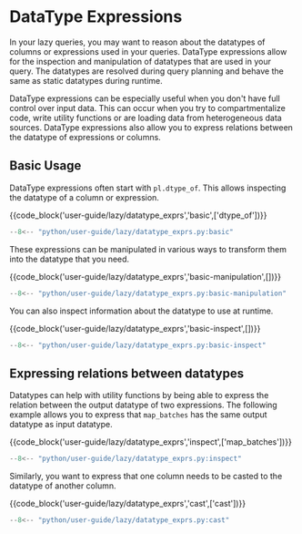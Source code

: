 # DataType Expressions

In your lazy queries, you may want to reason about the datatypes of columns or expressions used in
your queries. DataType expressions allow for the inspection and manipulation of datatypes that are
used in your query. The datatypes are resolved during query planning and behave the same as static
datatypes during runtime.

DataType expressions can be especially useful when you don't have full control over input data. This
can occur when you try to compartmentalize code, write utility functions or are loading data from
heterogeneous data sources. DataType expressions also allow you to express relations between the
datatype of expressions or columns.

## Basic Usage

DataType expressions often start with `pl.dtype_of`. This allows inspecting the datatype of a column
or expression.

<div style="display:none">
```python exec="on" result="text" session="user-guide/lazy/datatype_exprs"
--8<-- "python/user-guide/lazy/datatype_exprs.py:setup"
```
</div>

{{code_block('user-guide/lazy/datatype_exprs','basic',['dtype_of'])}}

```python exec="on" result="text" session="user-guide/lazy/datatype_exprs"
--8<-- "python/user-guide/lazy/datatype_exprs.py:basic"
```

These expressions can be manipulated in various ways to transform them into the datatype that you
need.

{{code_block('user-guide/lazy/datatype_exprs','basic-manipulation',[])}}

```python exec="on" result="text" session="user-guide/lazy/datatype_exprs"
--8<-- "python/user-guide/lazy/datatype_exprs.py:basic-manipulation"
```

You can also inspect information about the datatype to use at runtime.

{{code_block('user-guide/lazy/datatype_exprs','basic-inspect',[])}}

```python exec="on" result="text" session="user-guide/lazy/datatype_exprs"
--8<-- "python/user-guide/lazy/datatype_exprs.py:basic-inspect"
```

## Expressing relations between datatypes

Datatypes can help with utility functions by being able to express the relation between the output
datatype of two expressions. The following example allows you to express that `map_batches` has the
same output datatype as input datatype.

{{code_block('user-guide/lazy/datatype_exprs','inspect',['map_batches'])}}

```python exec="on" result="text" session="user-guide/lazy/datatype_exprs"
--8<-- "python/user-guide/lazy/datatype_exprs.py:inspect"
```

Similarly, you want to express that one column needs to be casted to the datatype of another column.

{{code_block('user-guide/lazy/datatype_exprs','cast',['cast'])}}

```python exec="on" result="text" session="user-guide/lazy/datatype_exprs"
--8<-- "python/user-guide/lazy/datatype_exprs.py:cast"
```

